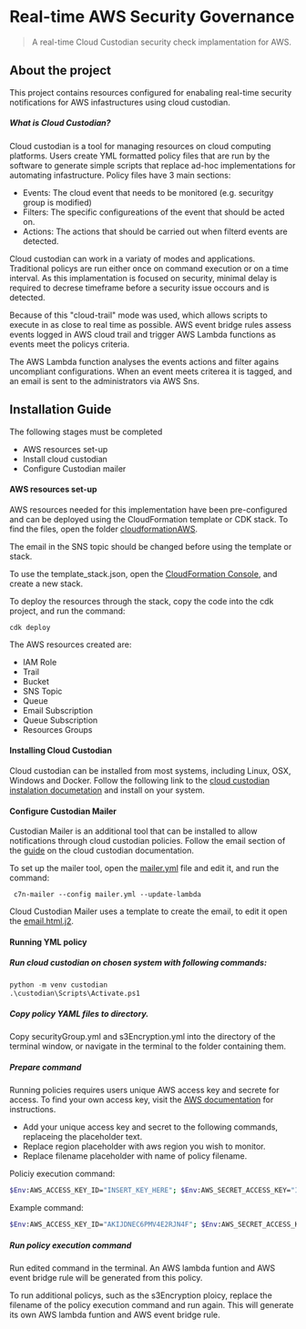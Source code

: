 # Real-time AWS Security Governance
>A real-time Cloud Custodian security check implamentation for AWS.



## About the project
This project contains resources configured for enabaling real-time security notifications for AWS infastructures using cloud custodian.

##### What is Cloud Custodian?
Cloud custodian is a tool for managing resources on cloud computing platforms. Users create YML formatted policy files that are run by the software to generate simple scripts that replace ad-hoc implementations for automating infastructure. Policy files have 3 main sections: 
- Events: The cloud event that needs to be monitored (e.g. securitgy group is modified)
- Filters: The specific configureations of the event that should be acted on.
- Actions: The actions that should be carried out when filterd events are detected. 

Cloud custodian can work in a variaty of modes and applications. Traditional policys are run either once on command execution or on a time interval. As this implamentation is focused on security, minimal delay is required to decrese timeframe before a security issue occours and is detected.

Because of this "cloud-trail" mode was used, which allows scripts to execute in as close to real time as possible. AWS event bridge rules assess events logged in AWS cloud trail and trigger AWS Lambda functions as events meet the policys criteria.

The AWS Lambda function analyses the events actions and filter agains uncompliant configurations. When an event meets criterea it is tagged, and an email is sent to the administrators via AWS Sns.


## Installation Guide
The following stages must be completed

- AWS resources set-up 
- Install cloud custodian
- Configure Custodian mailer


#### **AWS resources set-up**

AWS resources needed for this implementation have been pre-configured and can be deployed using the CloudFormation template or CDK stack. To find the files, open the folder [cloudformationAWS](https://github.com/spacemole/realtime-aws-security-governance/tree/main/cloudformation).

The email in the SNS topic should be changed before using the template or stack.

To use the template_stack.json, open the [CloudFormation Console](https://console.aws.amazon.com/cloudformation/), and create a new stack.

To deploy the resources through the stack, copy the code into the cdk project, and run the command:
 ```
 cdk deploy
 ```

The AWS resources created are:
- IAM Role
- Trail
- Bucket
- SNS Topic
- Queue
- Email Subscription
- Queue Subscription
- Resources Groups


#### **Installing Cloud Custodian**

Cloud custodian can be installed from most systems, including Linux, OSX, Windows and Docker.
Follow the following link to the [cloud custodian instalation documetation](https://cloudcustodian.io/docs/quickstart/index.html) and install on your system.


#### **Configure Custodian Mailer**
Custodian Mailer is an additional tool that can be installed to allow notifications through cloud custodian policies.
Follow the email section of the [guide](https://cloudcustodian.io/docs/tools/c7n-mailer.html) on the cloud custodian documentation.

To set up the mailer tool, open the [mailer.yml](https://github.com/spacemole/realtime-aws-security-governance/blob/main/Email/mailer.yml) file and edit it, and run the command:
```
 c7n-mailer --config mailer.yml --update-lambda
 ```

Cloud Custodian Mailer uses a template to create the email, to edit it open the [email.html.j2](https://github.com/spacemole/realtime-aws-security-governance/blob/main/Email/email.html.j2).

#### **Running YML policy**
##### Run cloud custodian on chosen system with following commands:

```python {cmd}
python -m venv custodian
.\custodian\Scripts\Activate.ps1
```

##### Copy policy YAML files to directory.
Copy securityGroup.yml and s3Encryption.yml into the directory of the terminal window, or navigate in the terminal to the folder containing them.

##### Prepare command

Running policies requires users unique AWS access key and secrete for access. To find your own access key, visit the [AWS documentation](https://docs.aws.amazon.com/powershell/latest/userguide/pstools-appendix-sign-up.html) for instructions.

- Add your unique access key and secret to the following commands, replaceing the placeholder text. 
- Replace region placeholder with aws region you wish to monitor.
- Replace filename placeholder with name of policy filename.

Policiy execution command:
```bash {cmd}
$Env:AWS_ACCESS_KEY_ID="INSERT_KEY_HERE"; $Env:AWS_SECRET_ACCESS_KEY="INSERT_KEY_HERE" ; $Env:AWS_DEFAULT_REGION="INSERT_REGION_HERE" ; custodian run --output-dir=. INSERT_FILENAME_HERE.yml
```

Example command:
```bash {cmd}
$Env:AWS_ACCESS_KEY_ID="AKIJDNEC6PMV4E2RJN4F"; $Env:AWS_SECRET_ACCESS_KEY="XecbrS5sv7JdocZuLHevHtLp+G86RwCd24f28RWj" ; $Env:AWS_DEFAULT_REGION="ap-southeast-2" ; custodian run --output-dir=. securitygroup.yml
```


##### Run policy execution command

Run edited command in the terminal. An AWS lambda funtion and AWS event bridge rule will be generated from this policy.

To run additional policys, such as the s3Encryption ploicy, replace the filename of the policy execution command and run again. This will generate its own AWS lambda funtion and AWS event bridge rule. 



